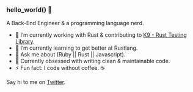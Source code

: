 ### hello_world() 👋

A Back-End Engineer & a programming language nerd.

- 🔭 I’m currently working with Rust & contributing to [K9 - Rust Testing Library](https://github.com/aaronabramov/k9).
- 🌱 I’m currently learning to get better at Rustlang. 
- 💬 Ask me about (Ruby || Rust || Javascript).
- 💯 Currently obsessed with writing clean & maintainable code.
- ⚡ Fun fact: I code without coffee. ☕️

Say hi to me on [Twitter](https://twitter.com/SathishCodes).
